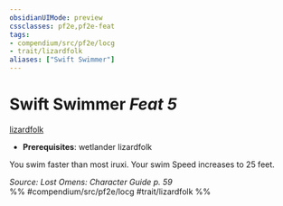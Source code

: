 ```yaml
---
obsidianUIMode: preview
cssclasses: pf2e,pf2e-feat
tags:
- compendium/src/pf2e/locg
- trait/lizardfolk
aliases: ["Swift Swimmer"]
---
```

# Swift Swimmer  *Feat 5*  
[lizardfolk](rules/traits/lizardfolk-b1.md "Lizardfolk Ancestry & Heritage Trait")  

- **Prerequisites**: wetlander lizardfolk

You swim faster than most iruxi. Your swim Speed increases to 25 feet.

*Source: Lost Omens: Character Guide p. 59*  
%% #compendium/src/pf2e/locg #trait/lizardfolk %%